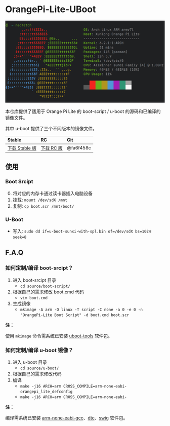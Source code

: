 # OrangePi-Lite-UBoot

![OrangePi-Lite](.docs/img/logo.png)

本仓库提供了适用于 Orange Pi Lite 的 boot-script / u-boot 的源码和已编译的镜像文件。

其中 u-boot 提供了三个不同版本的镜像文件。

| Stable           | RC           | Git       |
|:-----------------|:-------------|:----------|
| [下载 Stable 版] | [下载 RC 版] | @fa6f458c |

[下载 Stable 版]: binary/u-boot/Stable
[下载 RC 版]: binary/u-boot/RC

## 使用

### Boot Srcipt

0. 将对应的内存卡通过读卡器插入电脑设备
1. 挂载: `mount /dev/sdX /mnt`
2. 复制: `cp boot.scr /mnt/boot/`

### U-Boot

+ 写入: `sudo dd if=u-boot-sunxi-with-spl.bin of=/dev/sdX bs=1024 seek=8`

## F.A.Q

### 如何定制/编译 boot-srcipt？

1. 进入 boot-srcipt 目录
    + `cd source/boot-script/`
2. 根据自己的需求修改 boot.cmd 代码
    + `vim boot.cmd`
3. 生成镜像
    + `mkimage -A arm -O linux -T script -C none -a 0 -e 0 -n "OrangePi-Lite Boot Script" -d boot.cmd boot.scr`

**注：**

使用 `mkimage` 命令需系统已安装 [uboot-tools] 软件包。

[uboot-tools]: https://archlinux.org/packages/community/x86_64/uboot-tools/

### 如何定制/编译 u-boot 镜像？

1. 进入 u-boot 目录
    + `cd source/u-boot/`
2. 根据自己的需求修改代码
2. 编译
    + `make -j16 ARCH=arm CROSS_COMPILE=arm-none-eabi- orangepi_lite_defconfig`
    + `make -j16 ARCH=arm CROSS_COMPILE=arm-none-eabi-`

**注：**

编译需系统已安装 [arm-none-eabi-gcc]、[dtc]、[swig] 软件包。

[arm-none-eabi-gcc]: https://archlinux.org/packages/community/x86_64/arm-none-eabi-gcc/
[dtc]: https://archlinux.org/packages/community-staging/x86_64/dtc/
[swig]: https://archlinux.org/packages/staging/x86_64/swig/
